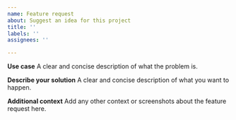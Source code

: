 ```yaml
---
name: Feature request
about: Suggest an idea for this project
title: ''
labels: ''
assignees: ''

---
```


**Use case**
A clear and concise description of what the problem is.

**Describe your solution**
A clear and concise description of what you want to happen.

**Additional context**
Add any other context or screenshots about the feature request here.
